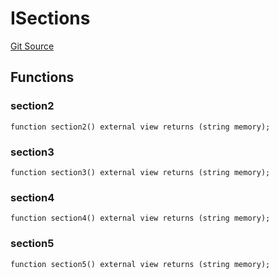 # ISections
[Git Source](https://github.com/z0r0z/BaseSAFE/blob/49e83097a550e99e166bacce818c6debef62f7e0/src/SAFE/BaseSAFEV0.sol)


## Functions
### section2


```solidity
function section2() external view returns (string memory);
```

### section3


```solidity
function section3() external view returns (string memory);
```

### section4


```solidity
function section4() external view returns (string memory);
```

### section5


```solidity
function section5() external view returns (string memory);
```

